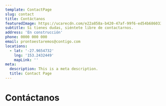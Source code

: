 ```yaml
---
template: ContactPage
slug: contact
title: Contáctanos
featuredImage: https://ucarecdn.com/e22a858a-b420-47af-99f6-ed54b6860333/
subtitle: Si tienes dudas, siéntete libre de contactarnos.
address: 'En construcción'
phone: 0000 000 000
email: prontoestaremos@contigo.com
locations:
  - lat: '-27.9654732'
    lng: '153.2432449'
    mapLink: ''
meta:
  description: This is a meta description.
  title: Contact Page
---
```


# Contáctanos

<!-- This form is setup to use Netlify's form handling:

- the form action is set to the current absolute url: `action: '/contact/'`
- a name attribute is sent with the form's data `'form-name': 'Contact'`
- netlify data attributes are added to the form `data-netlify data-netlify-honeypot`

Find out more in the [Netlify Docs](https://www.netlify.com/docs/form-handling/). -->
